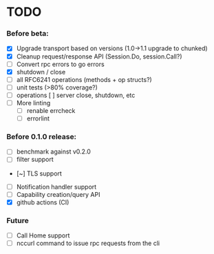 # TODO

### Before beta:

- [X] Upgrade transport based on versions (1.0->1.1 upgrade to chunked) 
- [X] Cleanup request/response API (Session.Do, session.Call?)
- [ ] Convert rpc errors to go errors
- [X] shutdown / close
- [ ] all RFC6241 operations (methods + op structs?)
- [ ] unit tests (>80% coverage?)
-   [ ] operations 
    [ ] server close, shutdown, etc
- [ ] More linting
  - [ ] renable errcheck
  - [ ] errorlint

### Before 0.1.0 release:

- [ ] benchmark against v0.2.0
- [ ] filter support
- [~] TLS support
- [ ] Notification handler support
- [ ] Capability creation/query API
- [X] github actions (CI)

### Future

- [ ] Call Home support
- [ ] nccurl command to issue rpc requests from the cli